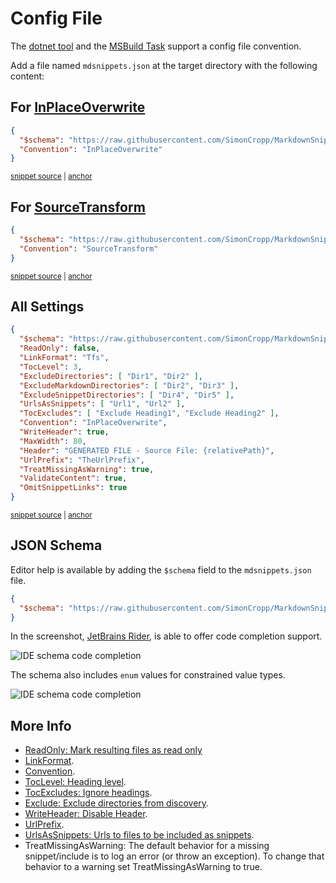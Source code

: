 <!--
GENERATED FILE - DO NOT EDIT
This file was generated by [MarkdownSnippets](https://github.com/SimonCropp/MarkdownSnippets).
Source File: /docs/mdsource/config-file.source.md
To change this file edit the source file and then run MarkdownSnippets.
-->

# Config File

The [dotnet tool](/readme.md#installation) and the [MSBuild Task](msbuild.md) support a config file convention.

Add a file named `mdsnippets.json` at the target directory with the following content:


## For [InPlaceOverwrite](https://github.com/SimonCropp/MarkdownSnippets#inplaceoverwrite)

<!-- snippet: InPlaceOverwrite.json -->
<a id='snippet-InPlaceOverwrite.json'></a>
```json
{
  "$schema": "https://raw.githubusercontent.com/SimonCropp/MarkdownSnippets/master/schema.json",
  "Convention": "InPlaceOverwrite"
}
```
<sup><a href='/src/ConfigReader.Tests/InPlaceOverwrite.json#L1-L4' title='Snippet source file'>snippet source</a> | <a href='#snippet-InPlaceOverwrite.json' title='Start of snippet'>anchor</a></sup>
<!-- endSnippet -->


## For [SourceTransform](https://github.com/SimonCropp/MarkdownSnippets#sourcetransform)

<!-- snippet: SourceTransform.json -->
<a id='snippet-SourceTransform.json'></a>
```json
{
  "$schema": "https://raw.githubusercontent.com/SimonCropp/MarkdownSnippets/master/schema.json",
  "Convention": "SourceTransform"
}
```
<sup><a href='/src/ConfigReader.Tests/SourceTransform.json#L1-L4' title='Snippet source file'>snippet source</a> | <a href='#snippet-SourceTransform.json' title='Start of snippet'>anchor</a></sup>
<!-- endSnippet -->


## All Settings

<!-- snippet: allConfig.json -->
<a id='snippet-allConfig.json'></a>
```json
{
  "$schema": "https://raw.githubusercontent.com/SimonCropp/MarkdownSnippets/master/schema.json",
  "ReadOnly": false,
  "LinkFormat": "Tfs",
  "TocLevel": 3,
  "ExcludeDirectories": [ "Dir1", "Dir2" ],
  "ExcludeMarkdownDirectories": [ "Dir2", "Dir3" ],
  "ExcludeSnippetDirectories": [ "Dir4", "Dir5" ],
  "UrlsAsSnippets": [ "Url1", "Url2" ],
  "TocExcludes": [ "Exclude Heading1", "Exclude Heading2" ],
  "Convention": "InPlaceOverwrite",
  "WriteHeader": true,
  "MaxWidth": 80,
  "Header": "GENERATED FILE - Source File: {relativePath}",
  "UrlPrefix": "TheUrlPrefix",
  "TreatMissingAsWarning": true,
  "ValidateContent": true,
  "OmitSnippetLinks": true
}
```
<sup><a href='/src/ConfigReader.Tests/allConfig.json#L1-L19' title='Snippet source file'>snippet source</a> | <a href='#snippet-allConfig.json' title='Start of snippet'>anchor</a></sup>
<!-- endSnippet -->


## JSON Schema

Editor help is available by adding the `$schema` field to the `mdsnippets.json` file.

```json
{
  "$schema": "https://raw.githubusercontent.com/SimonCropp/MarkdownSnippets/master/schema.json"
}
```

In the screenshot, [JetBrains Rider](https://jetbrains.com/rider), is able to offer code completion support.

![IDE schema code completion](/docs/code-completion.png)

The schema also includes `enum` values for constrained value types.

![IDE schema code completion](/docs/code-completion-values.png)


## More Info

 * [ReadOnly: Mark resulting files as read only](/readme.md#mark-resulting-files-as-read-only)
 * [LinkFormat](/readme.md#linkformat).
 * [Convention](/readme.md#document-convention).
 * [TocLevel: Heading level](/docs/toc.md#heading-level).
 * [TocExcludes: Ignore headings](/docs/toc.md#ignore-headings).
 * [Exclude: Exclude directories from discovery](/docs/exclusion.md).
 * [WriteHeader: Disable Header](/docs/header.md#disable-header).
 * [UrlPrefix](/readme.md#urlprefix).
 * [UrlsAsSnippets: Urls to files to be included as snippets](/readme.md#urlsassnippets).
 * TreatMissingAsWarning: The default behavior for a missing snippet/include is to log an error (or throw an exception). To change that behavior to a warning set TreatMissingAsWarning to true.
